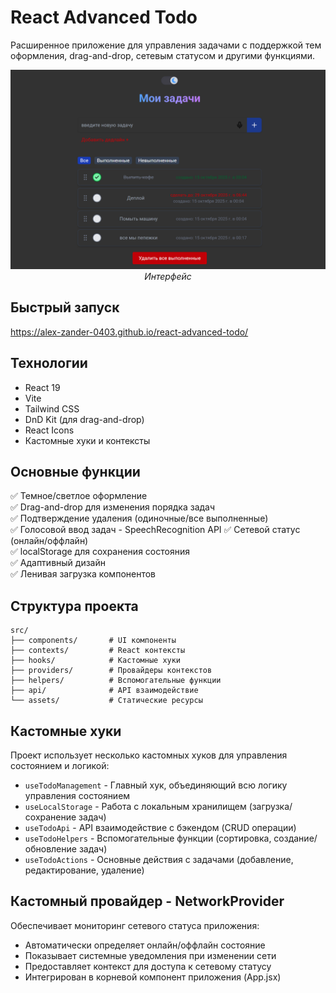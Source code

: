 # React Advanced Todo

Расширенное приложение для управления задачами с поддержкой тем оформления, drag-and-drop, сетевым статусом и другими функциями.

<div align="center">

![React Todo](screenshots/react-advanced-todo.png)
_Интерфейс_

</div>

## Быстрый запуск

https://alex-zander-0403.github.io/react-advanced-todo/

## Технологии

- React 19
- Vite
- Tailwind CSS
- DnD Kit (для drag-and-drop)
- React Icons
- Кастомные хуки и контексты

## Основные функции

✅ Темное/светлое оформление  
✅ Drag-and-drop для изменения порядка задач  
✅ Подтверждение удаления (одиночные/все выполненные)  
✅ Голосовой ввод задач - SpeechRecognition API
✅ Сетевой статус (онлайн/оффлайн)  
✅ localStorage для сохранения состояния  
✅ Адаптивный дизайн  
✅ Ленивая загрузка компонентов

## Структура проекта

```
src/
├── components/       # UI компоненты
├── contexts/         # React контексты
├── hooks/            # Кастомные хуки
├── providers/        # Провайдеры контекстов
├── helpers/          # Вспомогательные функции
├── api/              # API взаимодействие
└── assets/           # Статические ресурсы
```

## Кастомные хуки

Проект использует несколько кастомных хуков для управления состоянием и логикой:

- `useTodoManagement` - Главный хук, объединяющий всю логику управления состоянием
- `useLocalStorage` - Работа с локальным хранилищем (загрузка/сохранение задач)
- `useTodoApi` - API взаимодействие с бэкендом (CRUD операции)
- `useTodoHelpers` - Вспомогательные функции (сортировка, создание/обновление задач)
- `useTodoActions` - Основные действия с задачами (добавление, редактирование, удаление)

## Кастомный провайдер - NetworkProvider

Обеспечивает мониторинг сетевого статуса приложения:

- Автоматически определяет онлайн/оффлайн состояние
- Показывает системные уведомления при изменении сети
- Предоставляет контекст для доступа к сетевому статусу
- Интегрирован в корневой компонент приложения (App.jsx)
